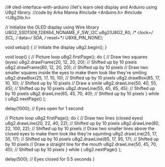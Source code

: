//# oled-interface-with-arduino
//let's learn oled display and Arduino using U8g2 library.
//code by Arka Manna
#include <Arduino.h>
#include <U8g2lib.h>

// Initialize the OLED display using Wire library
U8G2_SSD1306_128X64_NONAME_F_SW_I2C u8g2(U8G2_R0, /* clock=*/ SCL, /* data=*/ SDA, /* reset=*/ U8X8_PIN_NONE);

void setup() {
  // Initiate the display
  u8g2.begin();
}

void loop() {
  // Picture loop
  u8g2.firstPage();
  do {
    // Draw two squares (eyes)
    u8g2.drawFrame(20, 12, 20, 20); // Shifted up by 10 pixels
    u8g2.drawFrame(80, 12, 20, 20); // Shifted up by 10 pixels
    // Draw two smaller squares inside the eyes to make them look like they're smiling
    u8g2.drawBox(25, 17, 10, 10); // Shifted up by 10 pixels
    u8g2.drawBox(85, 17, 10, 10); // Shifted up by 10 pixels
    // Draw a smile
    u8g2.drawLine(50, 40, 55, 45); // Shifted up by 10 pixels
    u8g2.drawLine(55, 45, 65, 45); // Shifted up by 10 pixels
    u8g2.drawLine(65, 45, 70, 40); // Shifted up by 10 pixels
  } while ( u8g2.nextPage() );
  
  delay(1000); // Eyes open for 1 second

  // Picture loop
  u8g2.firstPage();
  do {
    // Draw two lines (closed eyes)
    u8g2.drawLine(20, 22, 40, 22); // Shifted up by 10 pixels
    u8g2.drawLine(80, 22, 100, 22); // Shifted up by 10 pixels
    // Draw two smaller lines above the closed eyes to make them look like they're squinting
    u8g2.drawLine(25, 17, 35, 17); // Shifted up by 10 pixels
    u8g2.drawLine(85, 17, 95, 17); // Shifted up by 10 pixels
    // Draw a straight line for the mouth
    u8g2.drawLine(50, 45, 70, 45); // Shifted up by 10 pixels
  } while ( u8g2.nextPage() );

  delay(500); // Eyes closed for 0.5 seconds
}
